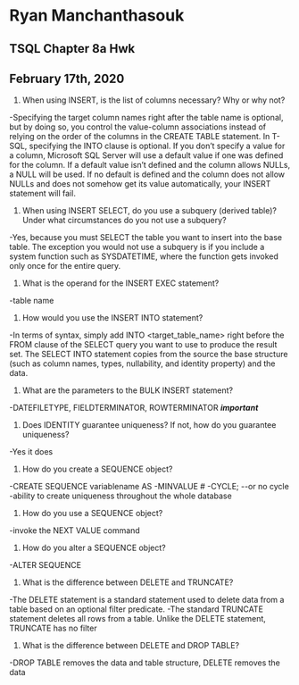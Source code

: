 # Ryan Manchanthasouk
## TSQL Chapter 8a Hwk
## February 17th, 2020
1. When using INSERT, is the list of columns necessary? Why or why not?

  -Specifying the target column names right after the table name is optional, but by doing so, you control the value-column associations instead of relying on the order of the columns in the CREATE TABLE statement. In T-SQL, specifying the INTO clause is optional. If you don’t specify a value for a column, Microsoft SQL Server will use a default value if one was defined for the column. If a default value isn’t defined and the column allows NULLs, a NULL will be used. If no default is defined and the column does not allow NULLs and does not somehow get its value automatically, your INSERT statement will fail.
1. When using INSERT SELECT, do you use a subquery (derived table)? Under what circumstances do you not use a subquery?

  -Yes, because you must SELECT the table you want to insert into the base table.  The exception you would not use a subquery is if you include a system function such as SYSDATETIME, where the function gets invoked only once for the entire query.
1. What is the operand for the INSERT EXEC statement?

  -table name
1. How would you use the INSERT INTO statement?

  -In terms of syntax, simply add INTO <target_table_name> right before the FROM clause of the SELECT query you want to use to produce the result set.  The SELECT INTO statement copies from the source the base structure (such as column names, types, nullability, and identity property) and the data.
1. What are the parameters to the BULK INSERT statement?

  -DATEFILETYPE, FIELDTERMINATOR, ROWTERMINATOR ***important***
1. Does IDENTITY guarantee uniqueness? If not, how do you guarantee uniqueness?

  -Yes it does
1. How do you create a SEQUENCE object?

  -CREATE SEQUENCE variablename AS <TYPE>
  -MINVALUE #
  -CYCLE; --or no cycle
  -ability to create uniqueness throughout the whole database
1. How do you use a SEQUENCE object?

  -invoke the NEXT VALUE command
1. How do you alter a SEQUENCE object?

  -ALTER SEQUENCE
1. What is the difference between DELETE and TRUNCATE?

  -The DELETE statement is a standard statement used to delete data from a table based on an optional
  filter predicate.
  -The standard TRUNCATE statement deletes all rows from a table. Unlike the DELETE statement, TRUNCATE has no filter
1. What is the difference between DELETE and DROP TABLE?

  -DROP TABLE removes the data and table structure, DELETE removes the data
